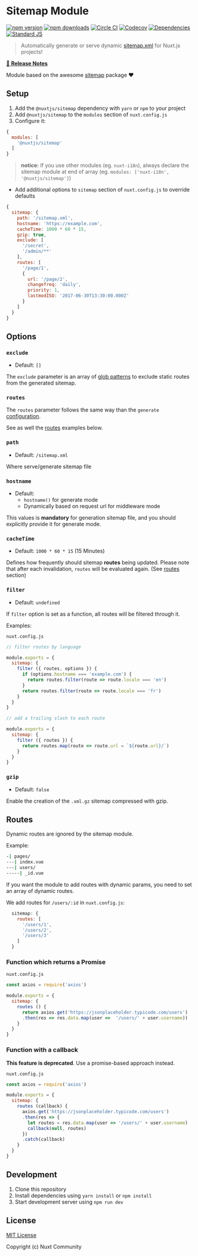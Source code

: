 # Sitemap Module

[![npm version][npm-version-src]][npm-version-href]
[![npm downloads][npm-downloads-src]][npm-downloads-href]
[![Circle CI][circle-ci-src]][circle-ci-href]
[![Codecov][codecov-src]][codecov-href]
[![Dependencies][david-dm-src]][david-dm-href]
[![Standard JS][standard-js-src]][standard-js-href]

> Automatically generate or serve dynamic [sitemap.xml](https://www.sitemaps.org/protocol.html) for Nuxt.js projects!

[📖 **Release Notes**](./CHANGELOG.md)

Module based on the awesome [sitemap](https://github.com/ekalinin/sitemap.js) package ❤️

## Setup

1. Add the `@nuxtjs/sitemap` dependency with `yarn` or `npm` to your project
2. Add `@nuxtjs/sitemap` to the `modules` section of `nuxt.config.js`
3. Configure it:

```js
{
  modules: [
    '@nuxtjs/sitemap'
  ]
}
```

> **notice:** If you use other modules (eg. `nuxt-i18n`), always declare the sitemap module at end of array (eg. `modules: ['nuxt-i18n', '@nuxtjs/sitemap']`)

- Add additional options to `sitemap` section of `nuxt.config.js` to override defaults

```js
{
  sitemap: {
    path: '/sitemap.xml',
    hostname: 'https://example.com',
    cacheTime: 1000 * 60 * 15,
    gzip: true,
    exclude: [
      '/secret',
      '/admin/**'
    ],
    routes: [
      '/page/1',
      {
        url: '/page/2',
        changefreq: 'daily',
        priority: 1,
        lastmodISO: '2017-06-30T13:30:00.000Z'
      }
    ]
  }
}
```

## Options

### `exclude`

- Default: `[]`

The `exclude` parameter is an array of [glob patterns](https://github.com/isaacs/minimatch#features) to exclude static routes from the generated sitemap.

### `routes`

The `routes` parameter follows the same way than the `generate` [configuration](https://nuxtjs.org/api/configuration-generate).

See as well the [routes](#routes-1) examples below.

### `path`

- Default: `/sitemap.xml`

Where serve/generate sitemap file

### `hostname`

- Default:
  - `hostname()` for generate mode
  - Dynamically based on request url for middleware mode

This values is **mandatory** for generation sitemap file, and you should explicitly provide it for generate mode.

### `cacheTime`

- Default: `1000 * 60 * 15` (15 Minutes)

Defines how frequently should sitemap **routes** being updated.
Please note that after each invalidation, `routes` will be evaluated again. (See [routes](#routes-1) section)

### `filter`

- Default: `undefined`

If `filter` option is set as a function,  all routes will be filtered through it.

Examples:

`nuxt.config.js`

```js
// filter routes by language

module.exports = {
  sitemap: {
    filter ({ routes, options }) {
      if (options.hostname === 'example.com') {
        return routes.filter(route => route.locale === 'en')
      }
      return routes.filter(route => route.locale === 'fr')
    }
  }
}
```

```js
// add a trailing slash to each route

module.exports = {
  sitemap: {
    filter ({ routes }) {
      return routes.map(route => route.url = `${route.url}/`)
    }
  }
}
```

### `gzip`

- Default: `false`

Enable the creation of the `.xml.gz` sitemap compressed with gzip.

## Routes

Dynamic routes are ignored by the sitemap module.

Example:

```bash
-| pages/
---| index.vue
---| users/
-----| _id.vue
```

If you want the module to add routes with dynamic params, you need to set an array of dynamic routes.

We add routes for `/users/:id` in `nuxt.config.js`:

```js
  sitemap: {
    routes: [
      '/users/1',
      '/users/2',
      '/users/3'
    ]
  }
```

### Function which returns a Promise

`nuxt.config.js`

```js
const axios = require('axios')

module.exports = {
  sitemap: {
    routes () {
      return axios.get('https://jsonplaceholder.typicode.com/users')
      .then(res => res.data.map(user =>  '/users/' + user.username))
    }
  }
}
```

### Function with a callback

**This feature is deprecated**. Use a promise-based approach instead.

`nuxt.config.js`

```js
const axios = require('axios')

module.exports = {
  sitemap: {
    routes (callback) {
      axios.get('https://jsonplaceholder.typicode.com/users')
      .then(res => {
        let routes = res.data.map(user => '/users/' + user.username)
        callback(null, routes)
      })
      .catch(callback)
    }
  }
}
```

## Development

1. Clone this repository
2. Install dependencies using `yarn install` or `npm install`
3. Start development server using `npm run dev`

## License

[MIT License](./LICENSE)

Copyright (c) Nuxt Community

<!-- Badges -->
[npm-version-src]: https://img.shields.io/npm/dt/@nuxtjs/sitemap-module.svg?style=flat-square
[npm-version-href]: https://npmjs.com/package/@nuxtjs/sitemap-module

[npm-downloads-src]: https://img.shields.io/npm/v/@nuxtjs/sitemap-module/latest.svg?style=flat-square
[npm-downloads-href]: https://npmjs.com/package/@nuxtjs/sitemap-module

[circle-ci-src]: https://img.shields.io/circleci/project/github/nuxt-community/sitemap-module.svg?style=flat-square
[circle-ci-href]: https://circleci.com/gh/nuxt-community/sitemap-module

[codecov-src]: https://img.shields.io/codecov/c/github/nuxt-community/sitemap-module.svg?style=flat-square
[codecov-href]: https://codecov.io/gh/nuxt-community/sitemap-module

[david-dm-src]: https://david-dm.org/nuxt-community/sitemap-module/status.svg?style=flat-square
[david-dm-href]: https://david-dm.org/nuxt-community/sitemap-module

[standard-js-src]: https://img.shields.io/badge/code_style-standard-brightgreen.svg?style=flat-square
[standard-js-href]: https://standardjs.com
